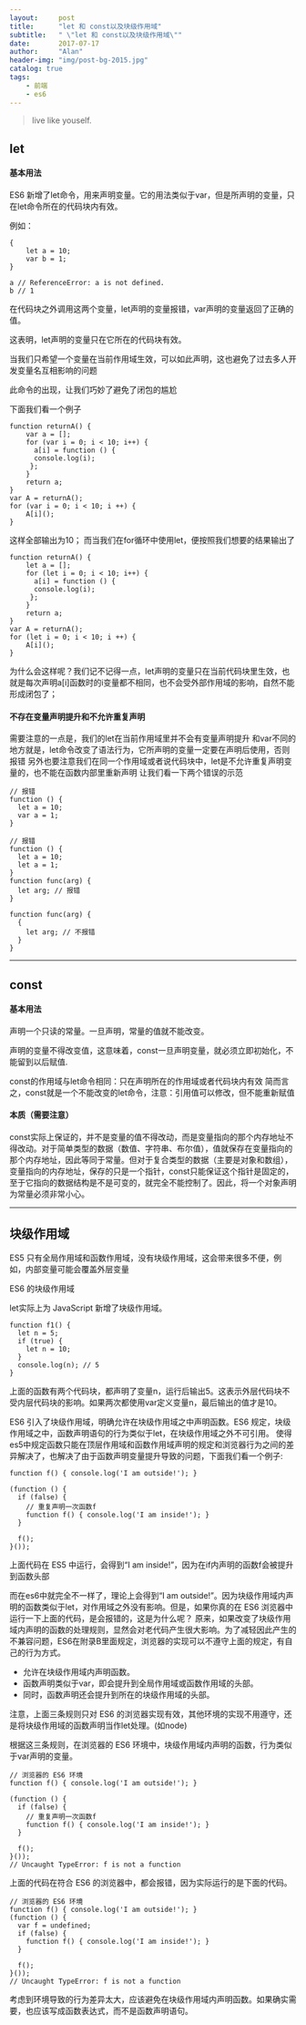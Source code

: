 ```yaml
---
layout:     post
title:      "let 和 const以及块级作用域"
subtitle:   " \"let 和 const以及块级作用域\""
date:       2017-07-17
author:     "Alan"
header-img: "img/post-bg-2015.jpg"
catalog: true
tags:
    - 前端
    - es6
---
```


> live like youself. 


## let 

#### 基本用法

ES6 新增了let命令，用来声明变量。它的用法类似于var，但是所声明的变量，只在let命令所在的代码块内有效。

例如：

```
{
    let a = 10;
    var b = 1;
}

a // ReferenceError: a is not defined.
b // 1
```

在代码块之外调用这两个变量，let声明的变量报错，var声明的变量返回了正确的值。

这表明，let声明的变量只在它所在的代码块有效。

当我们只希望一个变量在当前作用域生效，可以如此声明，这也避免了过去多人开发变量名互相影响的问题

此命令的出现，让我们巧妙了避免了闭包的尴尬

下面我们看一个例子

```
function returnA() {
    var a = [];
    for (var i = 0; i < 10; i++) {
      a[i] = function () {
      console.log(i);
     };
    }
    return a;
}
var A = returnA();
for (var i = 0; i < 10; i ++) {
    A[i]();
}

```
这样全部输出为10；
而当我们在for循环中使用let，便按照我们想要的结果输出了

```
function returnA() {
    let a = [];
    for (let i = 0; i < 10; i++) {
      a[i] = function () {
      console.log(i);
     };
    }
    return a;
}
var A = returnA();
for (let i = 0; i < 10; i ++) {
    A[i]();
}
```

为什么会这样呢？我们记不记得一点，let声明的变量只在当前代码块里生效，也就是每次声明a[i]函数时的i变量都不相同，也不会受外部作用域的影响，自然不能形成闭包了；

#### 不存在变量声明提升和不允许重复声明

需要注意的一点是，我们的let在当前作用域里并不会有变量声明提升
和var不同的地方就是，let命令改变了语法行为，它所声明的变量一定要在声明后使用，否则报错
另外也要注意我们在同一个作用域或者说代码块中，let是不允许重复声明变量的，也不能在函数内部里重新声明
让我们看一下两个错误的示范

```
// 报错
function () {
  let a = 10;
  var a = 1;
}

// 报错
function () {
  let a = 10;
  let a = 1;
}
function func(arg) {
  let arg; // 报错
}

function func(arg) {
  {
    let arg; // 不报错
  }
}
```

---

## const

#### 基本用法

声明一个只读的常量。一旦声明，常量的值就不能改变。

声明的变量不得改变值，这意味着，const一旦声明变量，就必须立即初始化，不能留到以后赋值.

const的作用域与let命令相同：只在声明所在的作用域或者代码块内有效
简而言之，const就是一个不能改变的let命令，注意：引用值可以修改，但不能重新赋值

#### 本质（需要注意）

const实际上保证的，并不是变量的值不得改动，而是变量指向的那个内存地址不得改动。对于简单类型的数据（数值、字符串、布尔值），值就保存在变量指向的那个内存地址，因此等同于常量。但对于复合类型的数据（主要是对象和数组），变量指向的内存地址，保存的只是一个指针，const只能保证这个指针是固定的，至于它指向的数据结构是不是可变的，就完全不能控制了。因此，将一个对象声明为常量必须非常小心。

---

## 块级作用域

ES5 只有全局作用域和函数作用域，没有块级作用域，这会带来很多不便，例如，内部变量可能会覆盖外层变量

ES6 的块级作用域

let实际上为 JavaScript 新增了块级作用域。

```
function f1() {
  let n = 5;
  if (true) {
    let n = 10;
  }
  console.log(n); // 5
}
```

上面的函数有两个代码块，都声明了变量n，运行后输出5。这表示外层代码块不受内层代码块的影响。如果两次都使用var定义变量n，最后输出的值才是10。

ES6 引入了块级作用域，明确允许在块级作用域之中声明函数。ES6 规定，块级作用域之中，函数声明语句的行为类似于let，在块级作用域之外不可引用。
使得es5中规定函数只能在顶层作用域和函数作用域声明的规定和浏览器行为之间的差异解决了，也解决了由于函数声明变量提升导致的问题，下面我们看一个例子:
```
function f() { console.log('I am outside!'); }

(function () {
  if (false) {
    // 重复声明一次函数f
    function f() { console.log('I am inside!'); }
  }

  f();
}());
```
上面代码在 ES5 中运行，会得到“I am inside!”，因为在if内声明的函数f会被提升到函数头部

而在es6中就完全不一样了，理论上会得到“I am outside!”。因为块级作用域内声明的函数类似于let，对作用域之外没有影响。但是，如果你真的在 ES6 浏览器中运行一下上面的代码，是会报错的，这是为什么呢？
原来，如果改变了块级作用域内声明的函数的处理规则，显然会对老代码产生很大影响。为了减轻因此产生的不兼容问题，ES6在附录B里面规定，浏览器的实现可以不遵守上面的规定，有自己的行为方式。

* 允许在块级作用域内声明函数。
* 函数声明类似于var，即会提升到全局作用域或函数作用域的头部。
* 同时，函数声明还会提升到所在的块级作用域的头部。

注意，上面三条规则只对 ES6 的浏览器实现有效，其他环境的实现不用遵守，还是将块级作用域的函数声明当作let处理。(如node)

根据这三条规则，在浏览器的 ES6 环境中，块级作用域内声明的函数，行为类似于var声明的变量。

```
// 浏览器的 ES6 环境
function f() { console.log('I am outside!'); }

(function () {
  if (false) {
    // 重复声明一次函数f
    function f() { console.log('I am inside!'); }
  }

  f();
}());
// Uncaught TypeError: f is not a function
```

上面的代码在符合 ES6 的浏览器中，都会报错，因为实际运行的是下面的代码。
```
// 浏览器的 ES6 环境
function f() { console.log('I am outside!'); }
(function () {
  var f = undefined;
  if (false) {
    function f() { console.log('I am inside!'); }
  }

  f();
}());
// Uncaught TypeError: f is not a function
```

考虑到环境导致的行为差异太大，应该避免在块级作用域内声明函数。如果确实需要，也应该写成函数表达式，而不是函数声明语句。